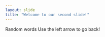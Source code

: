 ```yaml
---
layout: slide
title: "Welcome to our second slide!"
---
```

Random words
Use the left arrow to go back!
